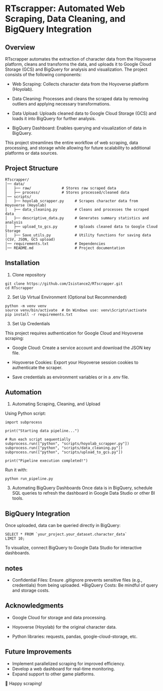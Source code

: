 # RTscrapper: Automated Web Scraping, Data Cleaning, and BigQuery Integration

## Overview

RTscrapper automates the extraction of character data from the Hoyoverse platform, cleans and transforms the data, and uploads it to Google Cloud Storage (GCS) and BigQuery for analysis and visualization. The project consists of the following components:

* Web Scraping: Collects character data from the Hoyoverse platform (Hoyolab).

* Data Cleaning: Processes and cleans the scraped data by removing outliers and applying necessary transformations.

* Data Upload: Uploads cleaned data to Google Cloud Storage (GCS) and loads it into BigQuery for further analysis.

* BigQuery Dashboard: Enables querying and visualization of data in BigQuery.

This project streamlines the entire workflow of web scraping, data processing, and storage while allowing for future scalability to additional platforms or data sources.

## Project Structure

```
RTscrapper/
│── data/
│   ├── raw/              # Stores raw scraped data
│   ├── process/          # Stores processed/cleaned data
│── scripts/
│   ├── hoyolab_scrapper.py     # Scrapes character data from Hoyoverse (Hoyolab)
│   ├── data_cleaning.py        # Cleans and processes the scraped data
│   ├── descriptive_data.py     # Generates summary statistics and analysis
│   ├── upload_to_gcs.py        # Uploads cleaned data to Google Cloud Storage
│   ├── Save_utils.py           # Utility functions for saving data (CSV, JSON, GCS upload)
│── requirements.txt            # Dependencies
│── README.md                   # Project documentation

```

## Installation
1. Clone repository
```
git clone https://github.com/Isistance2/RTscrapper.git
cd RTscrapper
```

2. Set Up Virtual Environment (Optional but Recommended)
```
python -m venv venv
source venv/bin/activate  # On Windows use: venv\Scripts\activate
pip install -r requirements.txt
```

3. Set Up Credentials

This project requires authentication for Google Cloud and Hoyoverse scraping:

* Google Cloud: Create a service account and download the JSON key file.

* Hoyoverse Cookies: Export your Hoyoverse session cookies to authenticate the scraper.

* Save credentials as environment variables or in a .env file.

## Automation

1. Automating Scraping, Cleaning, and Upload

Using Python script:
```
import subprocess

print("Starting data pipeline...")

# Run each script sequentially
subprocess.run(["python", "scripts/hoyolab_scrapper.py"])
subprocess.run(["python", "scripts/data_cleaning.py"])
subprocess.run(["python", "scripts/upload_to_gcs.py"])

print("Pipeline execution completed!")

```
Run it with:
```
python run_pipeline.py
```

3. Automating BigQuery Dashboards
Once data is in BigQuery, schedule SQL queries to refresh the dashboard in Google Data Studio or other BI tools.

## BigQuery Integration

Once uploaded, data can be queried directly in BigQuery:
```
SELECT * FROM `your_project.your_dataset.character_data`
LIMIT 10;
```
To visualize, connect BigQuery to Google Data Studio for interactive dashboards.

## notes

* Confidential Files: Ensure .gitignore prevents sensitive files (e.g., credentials) from being uploaded.
*BigQuery Costs: Be mindful of query and storage costs.

## Acknowledgments

* Google Cloud for storage and data processing.

* Hoyoverse (Hoyolab) for the original character data.

* Python libraries: requests, pandas, google-cloud-storage, etc.

## Future Improvements
* Implement parallelized scraping for improved efficiency.
* Develop a web dashboard for real-time monitoring.
* Expand support to other game platforms.

🚀 Happy scraping!






